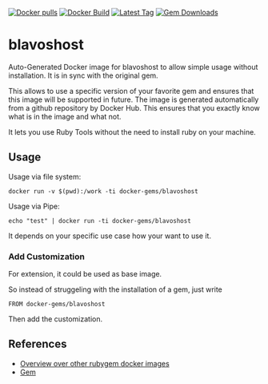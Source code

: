 [![Docker pulls](https://img.shields.io/docker/pulls/rubygem/blavoshost.svg)](https://hub.docker.com/r/rubygem/blavoshost/)
[![Docker Build](https://img.shields.io/docker/automated/rubygem/blavoshost.svg)](https://hub.docker.com/r/rubygem/blavoshost/)
[![Latest Tag](https://img.shields.io/github/tag/docker-rubygem/blavoshost.svg)](https://hub.docker.com/r/rubygem/blavoshost/)
[![Gem Downloads](https://img.shields.io/gem/dt/blavoshost.svg)](https://rubygems.org/gems/blavoshost/)
# blavoshost

Auto-Generated Docker image for blavoshost to allow simple usage without installation.
It is in sync with the original gem.

This allows to use a specific version of your favorite gem and ensures that this image will be supported in future.
The image is generated automatically from a github repository by Docker Hub.
This ensures that you exactly know what is in the image and what not.

It lets you use Ruby Tools without the need to install ruby on your machine.

## Usage

Usage via file system:

`docker run -v $(pwd):/work -ti docker-gems/blavoshost`

Usage via Pipe:

`echo "test" | docker run -ti docker-gems/blavoshost`

It depends on your specific use case how your want to use it.

### Add Customization

For extension, it could be used as base image.

So instead of struggeling with the installation of a gem, just write

`FROM docker-gems/blavoshost`

Then add the customization.

## References

 - [Overview over other rubygem docker images](https://github.com/thinkbot/docker-rubygem)
 - [Gem](https://rubygems.org/gems/blavoshost/)

